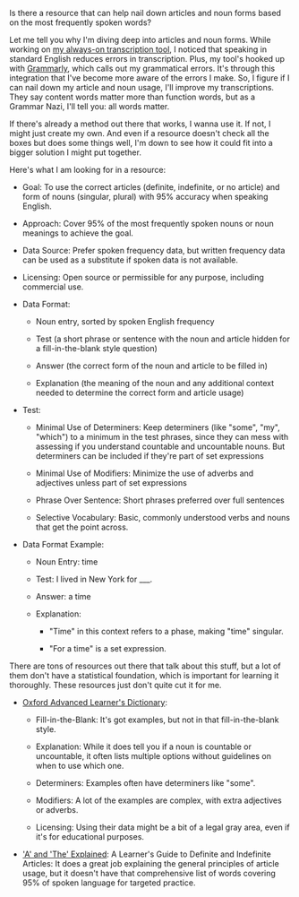Is there a resource that can help nail down articles and noun forms based on the most frequently spoken words?

Let me tell you why I'm diving deep into articles and noun forms. While working on [my always-on transcription tool](https://github.com/8ta4/say), I noticed that speaking in standard English reduces errors in transcription. Plus, my tool's hooked up with [Grammarly](https://www.grammarly.com/), which calls out my grammatical errors. It's through this integration that I've become more aware of the errors I make. So, I figure if I can nail down my article and noun usage, I'll improve my transcriptions. They say content words matter more than function words, but as a Grammar Nazi, I'll tell you: all words matter.

If there's already a method out there that works, I wanna use it. If not, I might just create my own. And even if a resource doesn't check all the boxes but does some things well, I'm down to see how it could fit into a bigger solution I might put together.

Here's what I am looking for in a resource:

- Goal: To use the correct articles (definite, indefinite, or no article) and form of nouns (singular, plural) with 95% accuracy when speaking English.

- Approach: Cover 95% of the most frequently spoken nouns or noun meanings to achieve the goal.

- Data Source: Prefer spoken frequency data, but written frequency data can be used as a substitute if spoken data is not available.

- Licensing: Open source or permissible for any purpose, including commercial use.

- Data Format:

  - Noun entry, sorted by spoken English frequency

  - Test (a short phrase or sentence with the noun and article hidden for a fill-in-the-blank style question)

  - Answer (the correct form of the noun and article to be filled in)

  - Explanation (the meaning of the noun and any additional context needed to determine the correct form and article usage)

- Test:

  - Minimal Use of Determiners: Keep determiners (like "some", "my", "which") to a minimum in the test phrases, since they can mess with assessing if you understand countable and uncountable nouns. But determiners can be included if they're part of set expressions

  - Minimal Use of Modifiers: Minimize the use of adverbs and adjectives unless part of set expressions

  - Phrase Over Sentence: Short phrases preferred over full sentences

  - Selective Vocabulary: Basic, commonly understood verbs and nouns that get the point across.

- Data Format Example:

  - Noun Entry: time

  - Test: I lived in New York for ___.

  - Answer: a time

  - Explanation:

    - "Time" in this context refers to a phase, making "time" singular.

    - "For a time" is a set expression.

There are tons of resources out there that talk about this stuff, but a lot of them don't have a statistical foundation, which is important for learning it thoroughly. These resources just don't quite cut it for me.

- [Oxford Advanced Learner's Dictionary](https://www.oxfordlearnersdictionaries.com/):

  - Fill-in-the-Blank: It's got examples, but not in that fill-in-the-blank style.

  - Explanation: While it does tell you if a noun is countable or uncountable, it often lists multiple options without guidelines on when to use which one.

  - Determiners: Examples often have determiners like "some".

  - Modifiers: A lot of the examples are complex, with extra adjectives or adverbs.

  - Licensing: Using their data might be a bit of a legal gray area, even if it's for educational purposes.

- ['A' and 'The' Explained](https://www.goodreads.com/en/book/show/21237488): A Learner's Guide to Definite and Indefinite Articles: It does a great job explaining the general principles of article usage, but it doesn't have that comprehensive list of words covering 95% of spoken language for targeted practice.
